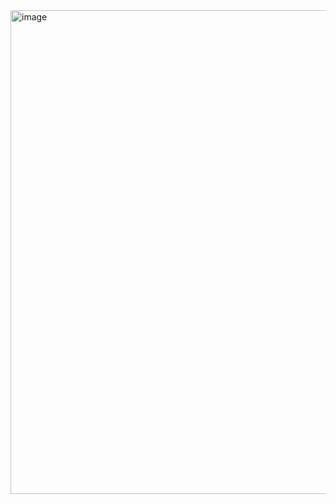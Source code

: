 <img width="1903" height="774" alt="image" src="https://github.com/user-attachments/assets/dd2494ac-e424-4b80-b69f-c40d1cc58f9b" />
